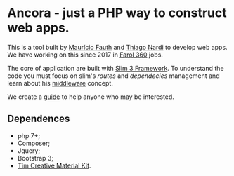 # Ancora - just a PHP way to construct web apps.

This is a tool built by [Maurício Fauth](https://github.com/mauriciofauth) and [Thiago Nardi](https://github.com/thnardi) to develop web apps. We have working on this since 2017 in [Farol 360](https://farol360.com.br) jobs.

The core of application are built with [Slim 3 Framework](https://www.slimframework.com). To understand the code you must focus on slim's *routes* and *dependecies* management and learn about his [middleware](https://www.slimframework.com/docs/v3/concepts/middleware.html) concept.

We create a [guide](https://github.com/thnardi/ancora/blob/master/GUIDE.md) to help anyone who may be interested.

## Dependences

 - php 7+;
 - Composer;
 - Jquery;
 - Bootstrap 3;
 - [Tim Creative Material Kit](https://github.com/timcreative).


